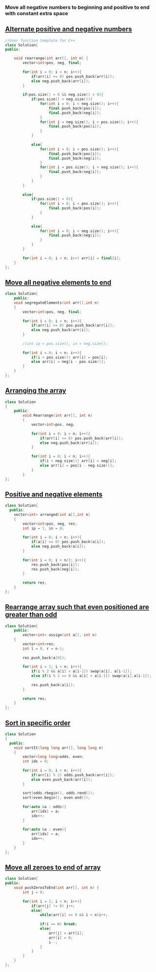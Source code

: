 ### Move all negative numbers to beginning and positive to end with constant extra space

## [Alternate positive and negative numbers](https://practice.geeksforgeeks.org/problems/array-of-alternate-ve-and-ve-nos1401/1)
```c++
//User function template for C++
class Solution{
public:

	void rearrange(int arr[], int n) {
	    vector<int>pos, neg, final;
	    
	    for(int i = 0; i < n; i++){
	        if(arr[i] >= 0) pos.push_back(arr[i]);
	        else neg.push_back(arr[i]);
	    }
	    
	    if(pos.size() > 0 && neg.size() > 0){
    	    if(pos.size() > neg.size()){
    	        for(int i = 0; i < neg.size(); i++){
    	            final.push_back(pos[i]);
    	            final.push_back(neg[i]);
    	        }
    	        for(int i = neg.size(); i < pos.size(); i++){
    	            final.push_back(pos[i]);
    	        }
    	    }
    	    
    	    else{
    	        for(int i = 0; i < pos.size(); i++){
    	            final.push_back(pos[i]);
    	            final.push_back(neg[i]);
    	        }
    	        for(int i = pos.size(); i < neg.size(); i++){
    	            final.push_back(neg[i]);
    	        }
    	    }
	    }
	    
	    else{
	        if(pos.size() > 0){
    	        for(int i = 0; i < pos.size(); i++){
    	            final.push_back(pos[i]);
    	        }
    	    }
    	    
    	    else{
    	        for(int i = 0; i < neg.size(); i++){
    	            final.push_back(neg[i]);
    	        }
    	    }
	    }
	    
	    for(int i = 0; i < n; i++) arr[i] = final[i];
	}
};
```

## [Move all negative elements to end](https://practice.geeksforgeeks.org/problems/move-all-negative-elements-to-end1813/1)
```c++
class Solution{
    public:
    void segregateElements(int arr[],int n)
    {
        vector<int>pos, neg, final;
        
        for(int i = 0; i < n; i++){
            if(arr[i] >= 0) pos.push_back(arr[i]);
            else neg.push_back(arr[i]);
        }
        
        //int ip = pos.size(), in = neg.size();
        
        for(int i = 0; i < n; i++){
            if(i < pos.size()) arr[i] = pos[i];
            else arr[i] = neg[i - pos.size()];
        }
    }
};
```

## [Arranging the array](https://practice.geeksforgeeks.org/problems/arranging-the-array1131/1)
```c++
class Solution
{
    public:
        void Rearrange(int arr[], int n)
        {
            vector<int>pos, neg;
            
            for(int i = 0; i < n; i++){
                if(arr[i] >= 0) pos.push_back(arr[i]);
                else neg.push_back(arr[i]);
            }
            
            for(int i = 0; i < n; i++){
                if(i < neg.size()) arr[i] = neg[i];
                else arr[i] = pos[i - neg.size()];
            }
        }
};
```

## [Positive and negative elements](https://practice.geeksforgeeks.org/problems/positive-and-negative-elements4613/1)
```c++
class Solution{
  public:
    vector<int> arranged(int a[],int n)
    {
        vector<int>pos, neg, res;
        int ip = 1, in = 0;
        
        for(int i = 0; i < n; i++){
            if(a[i] >= 0) pos.push_back(a[i]);
            else neg.push_back(a[i]);
        }
        
        for(int i = 0; i < n/2; i++){
            res.push_back(pos[i]);
            res.push_back(neg[i]);
        }
        
        return res;
    }
};
```

## [Rearrange array such that even positioned are greater than odd](https://practice.geeksforgeeks.org/problems/rearrange-array-such-that-even-positioned-are-greater-than-odd4804/1)
```c++
class Solution{
    public:
        vector<int> assign(int a[], int n)
    {
        vector<int>res;
        int l = 0, r = n-1;
        
        res.push_back(a[0]);
        
        for(int i = 1; i < n; i++){
            if(i % 2 && a[i] < a[i-1]) swap(a[i], a[i-1]);
            else if(i % 2 == 0 && a[i] > a[i-1]) swap(a[i],a[i-1]);
            
            res.push_back(a[i]);
        }
        
        return res;
    }
};
```

## [Sort in specific order](https://practice.geeksforgeeks.org/problems/sort-in-specific-order2422/1)
```c++
class Solution
{
  public:
    void sortIt(long long arr[], long long n)
    {
        vector<long long>odds, even;
        int idx = 0;
         
        for(int i = 0; i < n; i++){
            if(arr[i] % 2) odds.push_back(arr[i]);
            else even.push_back(arr[i]);
        }
         
        sort(odds.rbegin(), odds.rend());
        sort(even.begin(), even.end());
         
        for(auto &a : odds){
            arr[idx] = a;
            idx++;
        }
        
        for(auto &a : even){
            arr[idx] = a;
            idx++;
        }
    }
};
```

## [Move all zeroes to end of array](https://practice.geeksforgeeks.org/problems/move-all-zeroes-to-end-of-array0751/1)
```c++
class Solution{
public:
	void pushZerosToEnd(int arr[], int n) {
	    int j = 0;
	    
	    for(int i = 1; i < n; i++){
	        if(arr[j] != 0) j++;
	        else{
	            while(arr[i] == 0 && i < n)i++;
	            
	            if(i == n) break;
	            else{
	                arr[j] = arr[i];
	                arr[i] = 0;
	                i--;
	            }
	        }
	    }
	}
};
```
